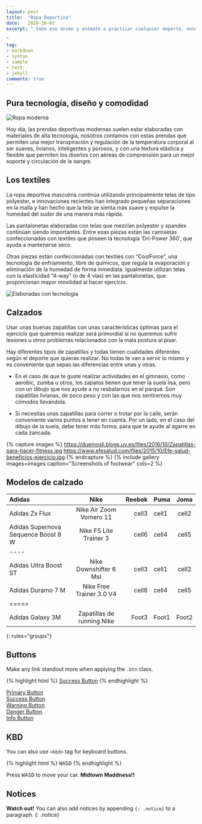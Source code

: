 ```yaml
---
layout: post
title:  "Ropa Deportiva"
date:   2020-10-07
excerpt: " Sube ese ánimo y anímate a practicar cualquier deporte, nosotros te traemos una lista con nuestras mejores propuestas en ropa deportiva para que sientas la máxima comodidad y libertad de movimiento.

"
tag:
- markdown 
- syntax
- sample
- test
- jekyll
comments: true
---
```


## Pura tecnología, diseño y comodidad

![Ropa moderna](https://elmundoalinstante.com/wp-content/uploads/2017/06/ropa-deportiva-nike-2-zonal-strength-tights_2.jpeg)

Hoy día, las prendas deportivas modernas suelen estar elaboradas con materiales de alta tecnología, nosotros contamos con estas prendas que permiten una mejor transpiración y regulación de la temperatura corporal al ser suaves, livianos, inteligentes y porosos, y con una textura elástica y flexible que permiten los diseños con aéreas de comprensión para un mejor soporte y circulación de la sangre.

## Los textiles

La ropa deportiva masculina continúa utilizando principalmente telas de tipo polyester, e innovaciones recientes han integrado pequeñas separaciones en la malla y han hecho que la tela se sienta más suave y expulse la humedad del sudor de una manera más rápida.

Las pantalonetas elaboradas con telas que mezclan polyester y spandex continúan siendo importantes. Entre esas piezas están las camisetas confeccionadas con textiles que poseen la tecnología ‘Dri-Power 360’, que ayuda a mantenerse seco.

Otras piezas están confeccionadas con textiles con “CoolForce”, una tecnología de enfriamiento, libre de químicos, que regula la evaporación y eliminación de la humedad de forma inmediata. Igualmente utilizan telas con la elasticidad “4-way” (o de 4 vías) en las pantalonetas, que proporcionan mayor movilidad al hacer ejercicio.

![Elaboradas con tecnología](https://i.blogs.es/787248/puma/450_1000.jpeg)

## Calzados

Usar unas buenas zapatillas con unas características óptimas para el ejercicio que queremos realizar será primordial si no queremos sufrir lesiones u otros problemas relacionados con la mala postura al pisar.

Hay diferentes tipos de zapatillas y todas tienen cualidades diferentes según el deporte que quieras realizar. No todas te van a servir lo mismo y es conveniente que sepas las diferencias entre unas y otras.

- En el caso de que te guste realizar actividades en el gimnasio, como aerobic, zumba u otros, los zapatos tienen que tener la suela lisa, pero con un dibujo que nos ayude a no resbalarnos en el parqué. Son zapatillas livianas, de poco peso y con las que nos sentiremos muy cómodos llevándola.

- Si necesitas unas zapatillas para correr o trotar por la calle, serán conveniente varios puntos a tener en cuenta. Por un lado, en el caso del dibujo de la suela, debe tener más forma, para que te ayude al agarre en cada zancada.

{% capture images %}
    https://duemosli.blogs.uv.es/files/2016/10/Zapatillas-para-hacer-fitness.jpg
    https://www.efesalud.com/files/2015/10/Efe-salud-beneficios-ejercicio.jpg
{% endcapture %}
{% include gallery images=images caption="Screenshots of footwear" cols=2 %}

## Modelos de calzado

| Adidas | Nike | Reebok | Puma | Joma |
|:--------|:-------:|--------:|:--------|:-------:|
| Adidas Zx Flux   | Nike Air Zoom Vomero 11   | cell3   | cell1   | cell2   |
| Adidas Supernova Sequence Boost 8 W   | Nike FS Lite Trainer 3   | cell6   | cell4   | cell5   |
|----
| Adidas Ultra Boost ST   | Nike Downshifter 6 Msl   | cell3   | cell1   | cell2   |
| Adidas Duramo 7 M   | Nike Free Trainer 3.0 V4   | cell6   | cell4   | cell5   |
|=====
| Adidas Galaxy 3M   | Zapatillas de running Nike   | Foot3   | Foot1   | Foot2   |
{: rules="groups"}

## Buttons

Make any link standout more when applying the `.btn` class.

{% highlight html %}
<a href="#" class="btn btn-success">Success Button</a>
{% endhighlight %}

<div markdown="0"><a href="#" class="btn">Primary Button</a></div>
<div markdown="0"><a href="#" class="btn btn-success">Success Button</a></div>
<div markdown="0"><a href="#" class="btn btn-warning">Warning Button</a></div>
<div markdown="0"><a href="#" class="btn btn-danger">Danger Button</a></div>
<div markdown="0"><a href="#" class="btn btn-info">Info Button</a></div>

## KBD

You can also use `<kbd>` tag for keyboard buttons.

{% highlight html %}
<kbd>W</kbd><kbd>A</kbd><kbd>S</kbd><kbd>D</kbd>
{% endhighlight %}

Press <kbd>W</kbd><kbd>A</kbd><kbd>S</kbd><kbd>D</kbd> to move your car. **Midtown Maddness!!**

## Notices

**Watch out!** You can also add notices by appending `{: .notice}` to a paragraph.
{: .notice}
